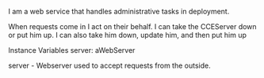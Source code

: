 I am a web service that handles administrative tasks in deployment.

When requests come in I act on their behalf.
I can take the CCEServer down or put him up.
I can also take him down, update him, and then put him up

Instance Variables
	server:		aWebServer

server
	- Webserver used to accept requests from the outside.